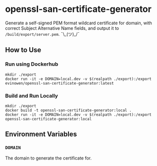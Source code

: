 # openssl-san-certificate-generator

Generate a self-signed PEM format wildcard certificate for domain, with correct Subject Alternative Name fields, and output it to `/build/export/server.pem`. ¯\\\_(ツ)\_/¯

## How to Use

### Run using Dockerhub

```
mkdir ./export
docker run -it -e DOMAIN=local.dev -v $(realpath ./export):/export evinowen/openssl-san-certificate-generator:latest
```

### Build and Run Locally

```
mkdir ./export
docker build -t openssl-san-certificate-generator:local .
docker run -it -e DOMAIN=local.dev -v $(realpath ./export):/export openssl-san-certificate-generator:local
```

## Environment Variables

### `DOMAIN`
The domain to generate the certificate for.


